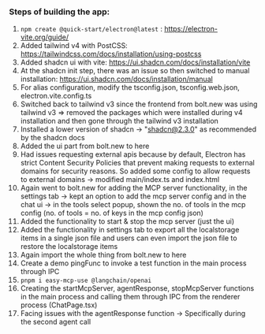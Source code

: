 ### Steps of building the app:

1. `npm create @quick-start/electron@latest` : https://electron-vite.org/guide/
2. Added tailwind v4 with PostCSS: https://tailwindcss.com/docs/installation/using-postcss
3. Added shadcn ui with vite: https://ui.shadcn.com/docs/installation/vite
4. At the shadcn init step, there was an issue so then switched to manual installation: https://ui.shadcn.com/docs/installation/manual
5. For alias configuration, modify the tsconfig.json, tsconfig.web.json, electron.vite.config.ts
6. Switched back to tailwind v3 since the frontend from bolt.new was using tailwind v3 => removed the packages which were installed during v4 installation and then gone through the tailwind v3 installation
7. Installed a lower version of shadcn -> "shadcn@2.3.0" as recommended by the shadcn docs
8. Added the ui part from bolt.new to here
9. Had issues requesting external apis because by default, Electron has strict Content Security Policies that prevent making requests to external domains for security reasons. So added some config to allow requests to external domains -> modified main/index.ts and index.html
10. Again went to bolt.new for adding the MCP server functionality, in the settings tab -> kept an option to add the mcp server config and in the chat ui -> in the tools select popup, shown the no. of tools in the mcp config (no. of tools = no. of keys in the mcp config json)
11. Added the functionality to start & stop the mcp server (just the ui)
12. Added the functionality in settings tab to export all the localstorage items in a single json file and users can even import the json file to restore the localstorage items
13. Again import the whole thing from bolt.new to here
14. Create a demo pingFunc to invoke a test function in the main process through IPC
15. `pnpm i easy-mcp-use @langchain/openai`
16. Creating the startMcpServer, agentResponse, stopMcpServer functions in the main process and calling them through IPC from the renderer process (ChatPage.tsx)
17. Facing issues with the agentResponse function -> Specifically during the second agent call